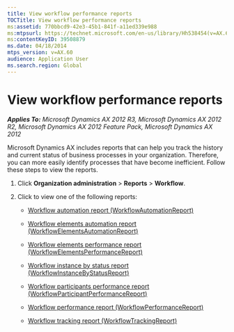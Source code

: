 ```yaml
---
title: View workflow performance reports
TOCTitle: View workflow performance reports
ms:assetid: 770bbcd9-42e3-45b1-841f-a11ed339e988
ms:mtpsurl: https://technet.microsoft.com/en-us/library/Hh538454(v=AX.60)
ms:contentKeyID: 39508879
ms.date: 04/18/2014
mtps_version: v=AX.60
audience: Application User
ms.search.region: Global
---
```


# View workflow performance reports 


_**Applies To:** Microsoft Dynamics AX 2012 R3, Microsoft Dynamics AX 2012 R2, Microsoft Dynamics AX 2012 Feature Pack, Microsoft Dynamics AX 2012_

Microsoft Dynamics AX includes reports that can help you track the history and current status of business processes in your organization. Therefore, you can more easily identify processes that have become inefficient. Follow these steps to view the reports.

1.  Click **Organization administration** \> **Reports** \> **Workflow**.

2.  Click to view one of the following reports:
    
      - [Workflow automation report (WorkflowAutomationReport)](workflow-automation-report-workflowautomationreport.md)
    
      - [Workflow elements automation report (WorkflowElementsAutomationReport)](workflow-elements-automation-report-workflowelementsautomationreport.md)
    
      - [Workflow elements performance report (WorkflowElementsPerformanceReport)](workflow-elements-performance-report-workflowelementsperformancereport.md)
    
      - [Workflow instance by status report (WorkflowInstanceByStatusReport)](workflow-instance-by-status-report-workflowinstancebystatusreport.md)
    
      - [Workflow participants performance report (WorkflowParticipantPerformanceReport)](workflow-participants-performance-report-workflowparticipantperformancereport.md)
    
      - [Workflow performance report (WorkflowPerformanceReport)](workflow-performance-report-workflowperformancereport.md)
    
      - [Workflow tracking report (WorkflowTrackingReport)](workflow-tracking-report-workflowtrackingreport.md)

  


